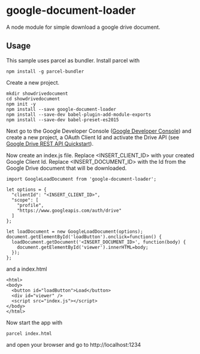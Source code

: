 # google-document-loader
A node module for simple download a google drive document.

## Usage

This sample uses parcel as bundler. Install parcel with
```
npm install -g parcel-bundler
```


Create a new project.

```
mkdir showdrivedocument
cd showdrivedocument
npm init -y
npm install --save google-document-loader
npm install --save-dev babel-plugin-add-module-exports
npm install --save-dev babel-preset-es2015
```

Next go to the Google Developer Console ([Google Developer Console](https://console.developers.google.com))
and create a new project, a OAuth Client Id and activate the Drive API
(see [Google Drive REST API Quickstart](https://developers.google.com/drive/v3/web/quickstart/js)).

Now create an index.js file. Replace <INSERT_CLIENT_ID> with your created
Google Client Id. Replace <INSERT_DOCUMENT_ID> with the Id from the Google
Drive document that will be downloaded.

```
import GoogleLoadDocument from 'google-document-loader';

let options = {
  "clientId": "<INSERT_CLIENT_ID>",
  "scope": [
    "profile",
    "https://www.googleapis.com/auth/drive"
  ]
};

let loadDocument = new GoogleLoadDocument(options);
document.getElementById('loadButton').onclick=function() {
  loadDocument.getDocument('<INSERT_DOCUMENT_ID>', function(body) {
    document.getElementById('viewer').innerHTML=body;
  });
};
```

and a index.html

```
<html>
<body>
  <button id="loadButton">Load</button>
  <div id="viewer" />
  <script src="index.js"></script>
</body>
</html>
```

Now start the app with

```
parcel index.html
```

and open your browser and go to http://localhost:1234
